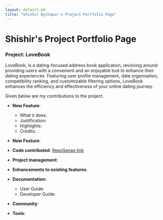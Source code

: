 ```yaml
---
layout: default.md
title: "Shishir Bychapur's Project Portfolio Page"
---
```


# Shishir's Project Portfolio Page

### Project: LoveBook

LoveBook, is a dating-focused address book application, revolving around providing users with a convenient and an
enjoyable tool to enhance their dating experiences. Featuring user profile management, date organisation, compatibility
ranking, and customizable filtering options, LoveBook enhances the efficiency and effectiveness of your online dating
journey.

Given below are my contributions to the project.

* **New Feature**: 
    * What it does: 
    * Justification: 
    * Highlights: 
    * Credits: 

* **New Feature**: 

* **Code contributed**: [RepoSense link]()

* **Project management**:

* **Enhancements to existing features**:

* **Documentation**:
    * User Guide:
    * Developer Guide:

* **Community**:

* **Tools**:
